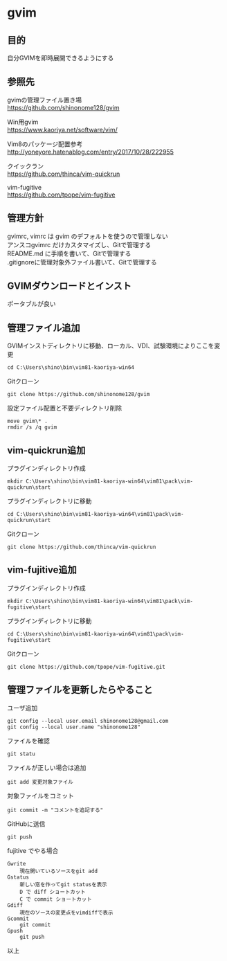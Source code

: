 # gvim  
  
## 目的  
  
自分GVIMを即時展開できるようにする  
  
## 参照先  
  
gvimの管理ファイル置き場  
https://github.com/shinonome128/gvim  
  
Win用gvim  
https://www.kaoriya.net/software/vim/  
  
Vim8のパッケージ配置参考  
http://yoneyore.hatenablog.com/entry/2017/10/28/222955  
  
クイックラン  
https://github.com/thinca/vim-quickrun  
  
vim-fugitive  
https://github.com/tpope/vim-fugitive  
  
## 管理方針  
  
gvimrc, vimrc は gvim のデフォルトを使うので管理しない  
アンスコgvimrc だけカスタマイズし、Gitで管理する  
README.md に手順を書いて、Gitで管理する  
.gitignoreに管理対象外ファイル書いて、Gitで管理する  
  
## GVIMダウンロードとインスト  
  
ポータブルが良い  
  
## 管理ファイル追加  
  
GVIMインストディレクトリに移動、ローカル、VDI、試験環境によりここを変更  
```  
cd C:\Users\shino\bin\vim81-kaoriya-win64  
```  
  
Gitクローン  
```  
git clone https://github.com/shinonome128/gvim  
```  
  
設定ファイル配置と不要ディレクトリ削除  
```  
move gvim\* .  
rmdir /s /q gvim  
```  
  
## vim-quickrun追加  
  
プラグインディレクトリ作成  
```  
mkdir C:\Users\shino\bin\vim81-kaoriya-win64\vim81\pack\vim-quickrun\start  
```  
  
プラグインディレクトリに移動  
```  
cd C:\Users\shino\bin\vim81-kaoriya-win64\vim81\pack\vim-quickrun\start  
```  
  
Gitクローン  
```  
git clone https://github.com/thinca/vim-quickrun  
```  
  
## vim-fujitive追加  
  
プラグインディレクトリ作成  
```  
mkdir C:\Users\shino\bin\vim81-kaoriya-win64\vim81\pack\vim-fugitive\start  
```  
  
プラグインディレクトリに移動  
```  
cd C:\Users\shino\bin\vim81-kaoriya-win64\vim81\pack\vim-fugitive\start  
```  
  
Gitクローン  
```  
git clone https://github.com/tpope/vim-fugitive.git  
```  
  
## 管理ファイルを更新したらやること  
  
ユーザ追加  
```  
git config --local user.email shinonome128@gmail.com  
git config --local user.name "shinonome128"  
```  
  
ファイルを確認  
```  
git statu  
```  
  
ファイルが正しい場合は追加  
```  
git add 変更対象ファイル  
```  
  
対象ファイルをコミット  
```  
git commit -m "コメントを追記する"  
```  
  
GitHubに送信  
```  
git push  
```  
  
fujitive でやる場合  
```  
Gwrite  
    現在開いているソースをgit add  
Gstatus  
    新しい窓を作ってgit statusを表示  
    D で diff ショートカット  
    C で commit ショートカット  
Gdiff  
    現在のソースの変更点をvimdiffで表示  
Gcommit  
    git commit  
Gpush  
    git push  
```  
  
以上  
